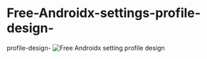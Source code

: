 # Free-Androidx-settings-profile-design-
profile-design-
![Free Androidx setting profile design](https://user-images.githubusercontent.com/71060268/93056119-980a8480-f689-11ea-9f35-9637395b13fa.png)
